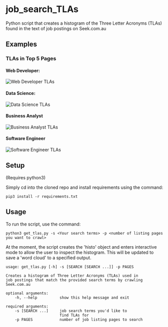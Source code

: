 # job_search_TLAs
Python script that creates a histogram of the Three Letter Acronyms (TLAs) found in the text of job postings on Seek.com.au

## Examples
### TLAs in Top 5 Pages
#### Web Developer:
![Web Developer TLAs](https://github.com/Fortyonehertz/job_search_TLAs/examples/web_developer_5_pages.png "Web Developer TLAs")

#### Data Science:
![Data Science TLAs](https://github.com/Fortyonehertz/job_search_TLAs/examples/data_science_5_pages.png "Data Science TLAs")

#### Business Analyst
![Business Analyst TLAs](https://github.com/Fortyonehertz/job_search_TLAs/examples/business_analyst_5_pages.png "Business Analyst TLAs")

#### Software Engineer
![Software Engineer TLAs](https://github.com/Fortyonehertz/job_search_TLAs/examples/software_engineer_5_pages.png "Software Engineer TLAs")

## Setup
(Requires python3) 

Simply cd into the cloned repo and install requirements using the command:

```pip3 install -r requirements.txt```

## Usage
To run the script, use the command:

```python3 get_tlas.py -s <Your search terms> -p <number of listing pages you want to crawl>```

At the moment, the script creates the 'histo' object and enters interactive mode to allow the user to inspect the histogram. This will be updated to save a 'word cloud' to a specified output.


```
usage: get_tlas.py [-h] -s [SEARCH [SEARCH ...]] -p PAGES

Creates a histogram of Three Letter Acronyms (TLAs) used in
job postings that match the provided search terms by crawling
Seek.com.au
                                                            
optional arguments:
    -h, --help          show this help message and exit

required arguments:
    -s [SEARCH ...]     job search terms you'd like to 
                        find TLAs for
    -p PAGES            number of job listing pages to search
```
